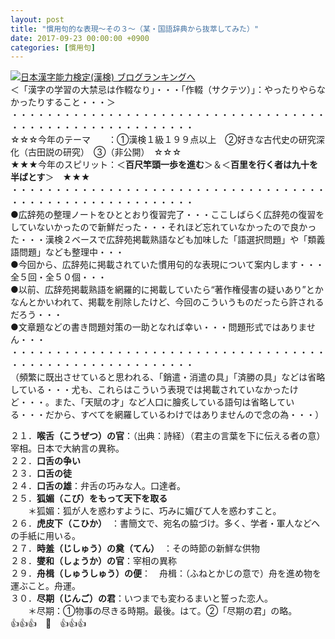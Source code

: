 ```yaml
---
layout: post
title: "慣用句的な表現～その３～（某・国語辞典から抜萃してみた）"
date: 2017-09-23 00:00:00 +0900
categories: [慣用句]
---
```


[![](/syuusyuu9701/assets/images/慣用句的な表現～その３～（某・国語辞典から抜萃してみた）-br_c_3028_1.gif)](http://blog.with2.net/link.php?1659096:3028 "日本漢字能力検定(漢検) ブログランキングへ")[日本漢字能力検定(漢検) ブログランキングへ](http://blog.with2.net/link.php?1659096:3028)  
＜「漢字の学習の大禁忌は作輟なり」・・・「作輟（サクテツ）」：やったりやらなかったりすること・・・＞  
・・・・・・・・・・・・・・・・・・・・・・・・・・・・・・・・・・・・・・・・・・・・・・・・・・・・・・・・・  
☆☆☆今年のテーマ　　：①漢検１級１９９点以上　②好きな古代史の研究深化（古田説の研究）　③（非公開）　☆☆☆　　  
★★★今年のスピリット：＜**百尺竿頭一歩を進む**＞＆＜**百里を行く者は九十を半ばとす**＞　★★★  
・・・・・・・・・・・・・・・・・・・・・・・・・・・・・・・・・・・・・・・・・・・・・・・・・・・・・・・・・  
●広辞苑の整理ノートをひととおり復習完了・・・ここしばらく広辞苑の復習をしていないかったので新鮮だった・・・それほど忘れていなかったので良かった・・・漢検２ベースで広辞苑掲載熟語なども加味した「語選択問題」や「類義語問題」なども整理中・・・  
●今回から、広辞苑に掲載されていた慣用句的な表現について案内します・・・全５回・全５０個・・・  
●以前、広辞苑掲載熟語を網羅的に掲載していたら“著作権侵害の疑いあり”とかなんとかいわれて、掲載を削除したけど、今回のこういうものだったら許されるだろう・・・  
●文章題などの書き問題対策の一助となれば幸い・・・問題形式ではありません・・・  
・・・・・・・・・・・・・・・・・・・・・・・・・・・・・・・・・・・・・・・・・・・・・・・・・・・・・・・・・  
（頻繁に既出させていると思われる、「銷遣・消遣の具」「済勝の具」などは省略している・・・尤も、これらはこういう表現では掲載されていなかったけど・・・。また、「天賦の才」など人口に膾炙している語句は省略している・・・だから、すべてを網羅しているわけではありませんので念の為・・・）  
  
２１．**喉舌（こうぜつ）の官**：（出典：詩経）（君主の言葉を下に伝える者の意）宰相。日本で大納言の異称。  
２２．**口舌の争い**  
２３．**口舌の徒**  
２４．**口舌の雄**：弁舌の巧みな人。口達者。  
２５．**狐媚（こび）をもって天下を取る**　  
　　＊狐媚：狐が人を惑わすように、巧みに媚びて人を惑わすこと。  
２６．**虎皮下（こひか）**　：書簡文で、宛名の脇づけ。多く、学者・軍人などへの手紙に用いる。  
２７．**時羞（じしゅう）の奠（てん）**　：その時節の新鮮な供物  
２８．**燮和（しょうか）の官**：宰相の異称  
２９．**舟楫（しゅうしゅう）の便**：　舟楫：（ふねとかじの意で）舟を進め物を運ぶこと。舟運。  
３０．**尽期（じんご）の君**：いつまでも変わるまいと誓った恋人。　  
　　＊尽期：①物事の尽きる時期。最後。はて。②「尽期の君」の略。  
👍👍👍　🐔　👍👍👍  